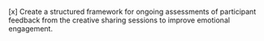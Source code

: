 [x] Create a structured framework for ongoing assessments of participant feedback from the creative sharing sessions to improve emotional engagement.